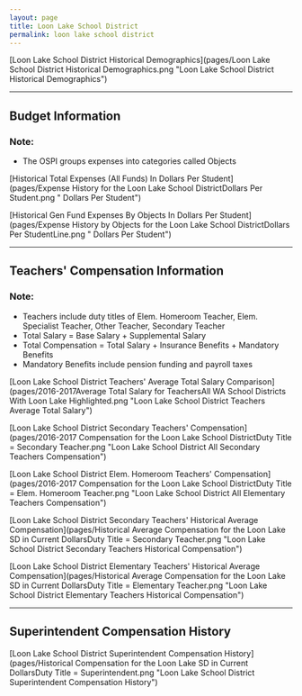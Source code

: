```yaml
---
layout: page
title: Loon Lake School District
permalink: loon lake school district
---
```



[Loon Lake School District Historical Demographics](pages/Loon Lake School District Historical Demographics.png "Loon Lake School District Historical Demographics")

___

## Budget Information
### Note:
- The OSPI groups expenses into categories called Objects

[Historical Total Expenses (All Funds) In Dollars Per Student](pages/Expense History for the Loon Lake School DistrictDollars Per Student.png " Dollars Per Student")

[Historical Gen Fund Expenses By Objects In Dollars Per Student](pages/Expense History by Objects for the Loon Lake School DistrictDollars Per StudentLine.png " Dollars Per Student")


___

## Teachers' Compensation Information
### Note:
- Teachers include duty titles of Elem. Homeroom Teacher, Elem. Specialist Teacher, Other Teacher, Secondary Teacher
- Total Salary = Base Salary + Supplemental Salary
- Total Compensation = Total Salary + Insurance Benefits + Mandatory Benefits
- Mandatory Benefits include pension funding and payroll taxes

[Loon Lake School District Teachers' Average Total Salary Comparison](pages/2016-2017Average Total Salary for TeachersAll WA School Districts With Loon Lake Highlighted.png "Loon Lake School District Teachers Average Total Salary")

[Loon Lake School District Secondary Teachers' Compensation](pages/2016-2017 Compensation for the Loon Lake School DistrictDuty Title = Secondary Teacher.png "Loon Lake School District All Secondary Teachers Compensation")

[Loon Lake School District Elem. Homeroom Teachers' Compensation](pages/2016-2017 Compensation for the Loon Lake School DistrictDuty Title = Elem. Homeroom Teacher.png "Loon Lake School District All Elementary Teachers Compensation")

[Loon Lake School District Secondary Teachers' Historical Average Compensation](pages/Historical Average Compensation for the Loon Lake SD in Current DollarsDuty Title = Secondary Teacher.png "Loon Lake School District Secondary Teachers Historical Compensation")

[Loon Lake School District Elementary Teachers' Historical Average Compensation](pages/Historical Average Compensation for the Loon Lake SD in Current DollarsDuty Title = Elementary Teacher.png "Loon Lake School District Elementary Teachers Historical Compensation")


___

## Superintendent Compensation History

[Loon Lake School District Superintendent Compensation History](pages/Historical Compensation for the Loon Lake SD in Current DollarsDuty Title = Superintendent.png "Loon Lake School District Superintendent Compensation History")

